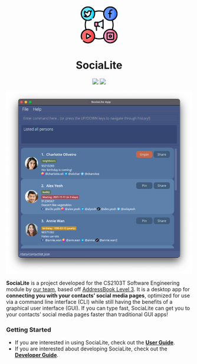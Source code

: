 <p align="center">
    <img src="docs/images/socialite.jpeg" alt="Image" width="100px" />
    <h1 align="center"> SociaLite </h1>
</p>

<div align="center">
    <a href="https://github.com/AY2122S1-CS2103T-F11-4/tp/actions"> <img src="https://github.com/AY2122S1-CS2103T-F11-4/tp/workflows/Java%20CI/badge.svg"/></a>
    <a href="https://codecov.io/gh/AY2122S1-CS2103T-F11-4/tp"> <img src="https://codecov.io/gh/AY2122S1-CS2103T-F11-4/tp/branch/master/graph/badge.svg?token=KPARXU5FYH"/></a>
</div>

![Ui](docs/images/Ui.png)

**SociaLite** is a project developed for the CS2103T Software Engineering module by [our team](docs/AboutUs.md), based off [AddressBook Level 3](https://github.com/se-edu/addressbook-level3). It is a desktop app for **connecting you with your contacts’ social media pages**, optimized for use via a command line interface (CLI) while still having the benefits of a graphical user interface (GUI). If you can type fast, SociaLite can get you to your contacts’ social media pages faster than traditional GUI apps!

### Getting Started

* If you are interested in using SociaLite, check out the [**User Guide**](https://github.com/AY2122S1-CS2103T-F11-4/tp/blob/master/docs/UserGuide.md).
* If you are interested about developing SociaLite, check out the [**Developer Guide**](https://github.com/AY2122S1-CS2103T-F11-4/tp/blob/master/docs/DeveloperGuide.md).
